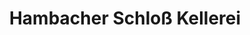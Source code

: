---
title: "Hambacher Schloß Kellerei"
url: /neustadt-an-der-weinstrasse/hambacher-schloss-kellerei/
shop: Wein
---